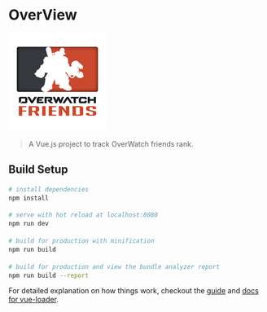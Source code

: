 # OverView

![OverView](https://raw.githubusercontent.com/dazbo/overview/master/static/img/icons/android-chrome-192x192.png)

> A Vue.js project to track OverWatch friends rank.

## Build Setup

``` bash
# install dependencies
npm install

# serve with hot reload at localhost:8080
npm run dev

# build for production with minification
npm run build

# build for production and view the bundle analyzer report
npm run build --report
```

For detailed explanation on how things work, checkout the [guide](http://vuejs-templates.github.io/webpack/) and [docs for vue-loader](http://vuejs.github.io/vue-loader).
